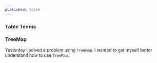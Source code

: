 ```yaml
---
published: false
---
```

### Table Tennis


### TreeMap

Yesterday I solved a problem using `TreeMap`. I wanted to get myself better understand how to use `TreeMap`. 